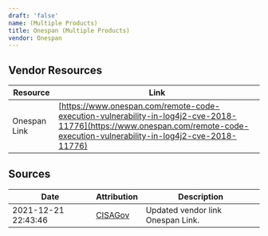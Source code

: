 ```yaml
---
draft: 'false'
name: (Multiple Products)
title: Onespan (Multiple Products)
vendor: Onespan
---
```


## Vendor Resources
| Resource | Link |
| --- | --- |
| Onespan Link | [https://www.onespan.com/remote-code-execution-vulnerability-in-log4j2-cve-2018-11776](https://www.onespan.com/remote-code-execution-vulnerability-in-log4j2-cve-2018-11776) |



## Sources
| Date | Attribution | Description |
| --- | --- | --- |
| 2021-12-21 22:43:46 | [CISAGov](https://raw.githubusercontent.com/cisagov/log4j-affected-db/develop/README.md) | Updated vendor link Onespan Link.  |
